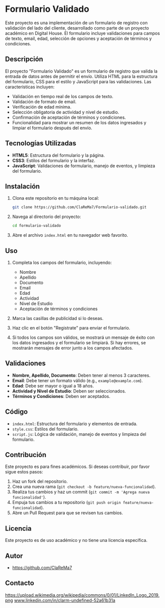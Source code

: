 # Formulario Validado

Este proyecto es una implementación de un formulario de registro con validación del lado del cliente, desarrollado como parte de un proyecto académico en Digital House. El formulario incluye validaciones para campos de texto, email, edad, selección de opciones y aceptación de términos y condiciones.

## Descripción

El proyecto "Formulario Validado" es un formulario de registro que valida la entrada de datos antes de permitir el envío. Utiliza HTML para la estructura del formulario, CSS para el estilo y JavaScript para las validaciones. Las características incluyen:

- Validación en tiempo real de los campos de texto.
- Validación de formato de email.
- Verificación de edad mínima.
- Selección obligatoria de actividad y nivel de estudio.
- Confirmación de aceptación de términos y condiciones.
- Funcionalidad para mostrar un resumen de los datos ingresados y limpiar el    formulario después del envío.

## Tecnologías Utilizadas

- **HTML5**: Estructura del formulario y la página.
- **CSS3**: Estilos del formulario y la interfaz.
- **JavaScript**: Validaciones de formulario, manejo de eventos, y limpieza del formulario.

## Instalación

1. Clona este repositorio en tu máquina local:

    ```bash
    git clone https://github.com/ClaReMa7/Formulario-validado.git
    ```

2. Navega al directorio del proyecto:

    ```bash
    cd formulario-validado
    ```

3. Abre el archivo `index.html` en tu navegador web favorito.

## Uso

1. Completa los campos del formulario, incluyendo:
    - Nombre
    - Apellido
    - Documento
    - Email
    - Edad
    - Actividad
    - Nivel de Estudio
    - Aceptación de términos y condiciones

2. Marca las casillas de publicidad si lo deseas.

3. Haz clic en el botón "Registrate" para enviar el formulario.

4. Si todos los campos son válidos, se mostrará un mensaje de éxito con los datos ingresados y el formulario se limpiará. Si hay errores, se mostrarán mensajes de error junto a los campos afectados.

## Validaciones

- **Nombre, Apellido, Documento**: Deben tener al menos 3 caracteres.
- **Email**: Debe tener un formato válido (e.g., `example@example.com`).
- **Edad**: Debe ser mayor o igual a 18 años.
- **Actividad y Nivel de Estudio**: Deben ser seleccionados.
- **Términos y Condiciones**: Deben ser aceptados.

## Código

- `index.html`: Estructura del formulario y elementos de entrada.
- `style.css`: Estilos del formulario.
- `script.js`: Lógica de validación, manejo de eventos y limpieza del formulario.

## Contribución

Este proyecto es para fines académicos. Si deseas contribuir, por favor sigue estos pasos:

1. Haz un fork del repositorio.
2. Crea una nueva rama (`git checkout -b feature/nueva-funcionalidad`).
3. Realiza tus cambios y haz un commit (`git commit -m 'Agrega nueva funcionalidad'`).
4. Empuja tus cambios a tu repositorio (`git push origin feature/nueva-funcionalidad`).
5. Abre un Pull Request para que se revisen tus cambios.

## Licencia

Este proyecto es de uso académico y no tiene una licencia específica.

## Autor

- https://github.com/ClaReMa7

## Contacto

https://upload.wikimedia.org/wikipedia/commons/0/01/LinkedIn_Logo_2019.png www.linkedin.com/in/clarm-undefined-52a61b31a

